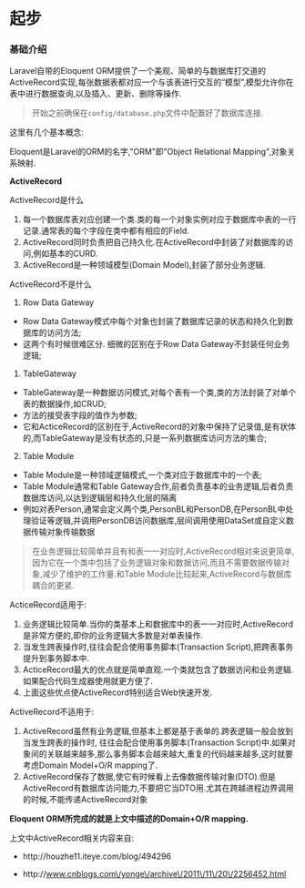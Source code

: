 # 起步

### 基础介绍

Laravel自带的Eloquent ORM提供了一个美观、简单的与数据库打交道的ActiveRecord实现,每张数据表都对应一个与该表进行交互的“模型”,模型允许你在表中进行数据查询,以及插入、更新、删除等操作.

> 开始之前确保在`config/database.php`文件中配置好了数据库连接.

这里有几个基本概念:

Eloquent是Laravel的ORM的名字,"ORM"即"Object Relational Mapping",对象关系映射.

**ActiveRecord**

ActiveRecord是什么

1. 每一个数据库表对应创建一个类.类的每一个对象实例对应于数据库中表的一行记录.通常表的每个字段在类中都有相应的Field.
2. ActiveRecord同时负责把自己持久化.在ActiveRecord中封装了对数据库的访问,例如基本的CURD.
3. ActiveRecord是一种领域模型\(Domain Model\),封装了部分业务逻辑.

ActiveRecord不是什么
1. Row Data Gateway

* Row Data Gateway模式中每个对象也封装了数据库记录的状态和持久化到数据库的访问方法;
* 这两个有时候很难区分. 细微的区别在于Row Data Gateway不封装任何业务逻辑;

1. TableGateway

  * TableGateway是一种数据访问模式,对每个表有一个类,类的方法封装了对单个表的数据操作,如CRUD;
  * 方法的接受表字段的值作为参数;
  * 它和ActiceRecord的区别在于,ActiveRecord的对象中保持了记录值,是有状体的,而TableGateway是没有状态的,只是一系列数据库访问方法的集合;

2. Table Module

  * Table Module是一种领域逻辑模式,一个类对应于数据库中的一个表;
  * Table Module通常和Table Gateway合作,前者负责基本的业务逻辑,后者负责数据库访问,以达到逻辑层和持久化层的隔离
  * 例如对表Person,通常会定义两个类,PersonBL和PersonDB,在PersonBL中处理验证等逻辑,并调用PersonDB访问数据库,层间调用使用DataSet或自定义数据传输对象传输数据


> 在业务逻辑比较简单并且有和表一一对应时,ActiveRecord相对来说更简单,因为它在一个类中包括了业务逻辑对象和数据访问,而且不需要数据传输对象,减少了维护的工作量.和Table Module比较起来,ActiveRecord与数据库耦合的更紧.

ActiceRecord适用于:

1. 业务逻辑比较简单.当你的类基本上和数据库中的表一一对应时,ActiveRecord是非常方便的,即你的业务逻辑大多数是对单表操作.
2. 当发生跨表操作时,往往会配合使用事务脚本\(Transaction Script\),把跨表事务提升到事务脚本中.
3. ActiceRecord最大的优点就是简单直观.一个类就包含了数据访问和业务逻辑.如果配合代码生成器使用就更方便了.
4. 上面这些优点使ActiveRecord特别适合Web快速开发.

ActiveRecord不适用于:
1. ActiveRecord虽然有业务逻辑,但基本上都是基于表单的.跨表逻辑一般会放到当发生跨表的操作时, 往往会配合使用事务脚本\(Transaction Script\)中.如果对象间的关联越来越多,那么事务脚本会越来越大,重复的代码越来越多,这时就要考虑Domain Model+O\/R mapping了.
2. ActiveRecord保存了数据,使它有时候看上去像数据传输对象\(DTO\).但是ActiveRecord有数据库访问能力,不要把它当DTO用.尤其在跨越进程边界调用的时候,不能传递ActiveRecord对象

**Eloquent ORM所完成的就是上文中描述的Domain+O\/R mapping.**

上文中ActiveRecord相关内容来自:

* http:\/\/houzhe11.iteye.com\/blog\/494296

* http:\/\/www.cnblogs.com\/yonge\/archive\/2011\/11\/20\/2256452.html


